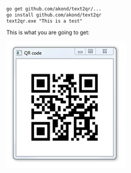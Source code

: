 
    go get github.com/akond/text2qr/...
    go install github.com/akond/text2qr
    text2qr.exe "This is a test"

This is what you are going to get:

![Screenshot](screenshot.png)